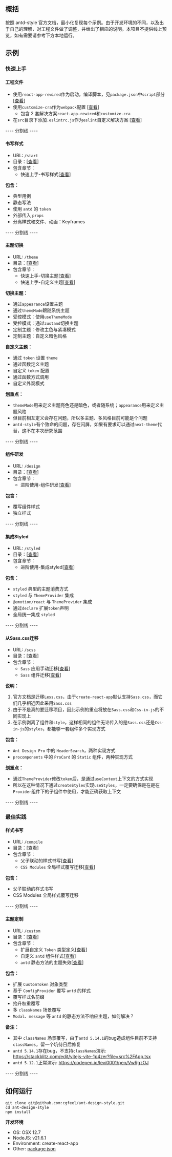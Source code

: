 ## 概括

按照 antd-style 官方文档，最小化复现每个示例。由于开发环境的不同，以及出于自己的理解，对工程文件做了调整，并给出了相应的说明。本项目不提供线上预览，如有需要请参考下方本地运行。

## 示例

### 快速上手

#### 工程文件

-   使用`react-app-rewired`作为启动，编译脚本，见`package.json`中`script`部分 [[查看](https://github.com/cgfeel/ant-design-style/blob/main/package.json)]
-   使用`customize-cra`作为`webpack`配置 [[查看](https://github.com/cgfeel/ant-design-style/blob/main/config-overrides.js)]
    -   包含 2 套解决方案`react-app-rewired`和`customize-cra`
-   在`src`目录下添加`.eslintrc.js`作为`eslint`自定义解决方案 [[查看](https://github.com/cgfeel/ant-design-style/blob/main/src/.eslintrc.js)]

---- 分割线 ----

#### 书写样式

-   URL: `/start`
-   目录：[[查看](https://github.com/cgfeel/ant-design-style/blob/main/src/page/Start.tsx)]
-   包含章节：
    -   快速上手-书写样式[[查看](https://ant-design.github.io/antd-style/zh-CN/guide/create-styles)]

**包含：**

-   典型用例
-   静态写法
-   使用 `antd` 的 `token`
-   外部传入 `props`
-   分离样式和文件、动画：Keyframes

---- 分割线 ----

#### 主题切换

-   URL: `/theme`
-   目录：[[查看](https://github.com/cgfeel/ant-design-style/blob/main/src/page/Theme.tsx)]
-   包含章节：
    -   快速上手-切换主题[[查看](https://ant-design.github.io/antd-style/zh-CN/guide/switch-theme)]
    -   快速上手-自定义主题[[查看](https://ant-design.github.io/antd-style/zh-CN/guide/custom-theme)]

**切换主题：**

-   通过`appearance`设置主题
-   通过`themeMode`跟随系统主题
-   受控模式：使用`useThemeMode`
-   受控模式：通过`zustand`切换主题
-   定制主题：修改主色与紧凑模式
-   定制主题：自定义暗色风格

**自定义主题：**

-   通过 `token` 设置 `theme`
-   通过函数定义主题
-   自定义 `token` 配置
-   通过函数方式调用
-   自定义外观模式

**划重点：**

-   `themeMode`用来定义主题亮色还是暗色，或者随系统；`appearance`用来定义主题风格
-   但目前相互定义会存在问题，所以多主题、多风格目前可能是个问题
-   `antd-style`有个致命的问题，存在闪屏，如果有要求可以通过`next-theme`代替，这不在本次研究范围

---- 分割线 ----

#### 组件研发

-   URL: `/design`
-   目录：[[查看](https://github.com/cgfeel/ant-design-style/blob/main/src/page/Design.tsx)]
-   包含章节：
    -   进阶使用-组件研发[[查看](https://ant-design.github.io/antd-style/zh-CN/guide/components-usage)]

**包含：**

-   覆写组件样式
-   独立样式

---- 分割线 ----

#### 集成Styled

-   URL: `/styled`
-   目录：[[查看](https://github.com/cgfeel/ant-design-style/blob/main/src/page/Styled.tsx)]
-   包含章节：
    -   进阶使用-集成styled[[查看](https://ant-design.github.io/antd-style/zh-CN/guide/styled)]

**包含：**

-   `styled` 典型的主题消费方式
-   `styled` 与 `ThemeProvider` 集成
-   `@emotion/react` 与 `ThemeProvider` 集成
-   通过`declare` 扩展`token`声明
-   全局统一集成 `styled`

---- 分割线 ----

#### 从Sass.css迁移

-   URL: `/scss`
-   目录：[[查看](https://github.com/cgfeel/ant-design-style/blob/main/src/page/Scss.tsx)]
-   包含章节：
    -   `Sass` 应用手动迁移[[查看](https://ant-design.github.io/antd-style/zh-CN/guide/migrate-less-application)]
    -   `Sass` 组件迁移[[查看](https://ant-design.github.io/antd-style/zh-CN/guide/migrate-less-component)]

**说明：**

1. 官方文档是迁移`Less.css`，由于`create-react-app`默认支持`Sass.css`，而它们几乎相近因此采用`Sass.css`
2. 由于不是真的要迁移项目，因此示例的重点将放在`Sass.css`和`Css-in-js`的不同实现上
3. 在示例剥离了组件和`style`，这样相同的组件无论传入的是`Sass.css`还是`Css-in-js`的`styles`，都能够一套组件多个实现方式

**包含：**

-   `Ant Design Pro` 中的 `HeaderSearch`，两种实现方式
-   `procomponents` 中的 `ProCard` 的 `Static` 组件，两种实现方式

**划重点：**

-   通过`ThemeProvider`修改`token`后，是通过`useContext`上下文的方式实现
-   所以在这种情况下通过`createStyles`实现`useStyles`，一定要确保是在是在`Provider`组件下的子组件中使用，才能正确获取上下文

---- 分割线 ----

### 最佳实践

#### 样式书写

-   URL: `/compile`
-   目录：[[查看](https://github.com/cgfeel/ant-design-style/blob/main/src/page/ComplieStyle.tsx)]
-   包含章节：
    -   父子联动的样式书写[[查看](https://ant-design.github.io/antd-style/zh-CN/best-practice/nest-element-style)]
    -   `CSS Modules` 全局样式覆写迁移[[查看](https://ant-design.github.io/antd-style/zh-CN/best-practice/mirgration-less-global-style)]

**包含：**

-   父子联动的样式书写
-   CSS Modules 全局样式覆写迁移

---- 分割线 ----

#### 主题定制

-   URL: `/custom`
-   目录：[[查看](https://github.com/cgfeel/ant-design-style/blob/main/src/page/Custom.tsx)]
-   包含章节：
    -   扩展自定义 `Token` 类型定义[[查看](https://ant-design.github.io/antd-style/zh-CN/best-practice/custom-token-types)]
    -   自定义 `antd` 组件样式[[查看](https://ant-design.github.io/antd-style/zh-CN/best-practice/antd-override)]
    -   `antd` 静态方法的主题失效[[查看](https://ant-design.github.io/antd-style/zh-CN/best-practice/static-message)]

**包含：**

-   扩展 `CustomToken` 对象类型
-   基于 `ConfigProvider` 覆写 `antd` 的样式
-   覆写样式名前缀
-   抬升权重覆写
-   多 `classNames` 场景覆写
-   `Modal`、`message` 等 `antd` 的静态方法不响应主题，如何解决？

**备注：**

-   其中 `classNames` 场景覆写，由于`antd 5.14.1`的bug造成组件目前不支持`classNames`，留一个坑待日后修复
-   `antd 5.14.1`存在bug，不支持`classNames`演示: https://stackblitz.com/edit/vitejs-vite-1p4zer?file=src%2FApp.tsx
-   `antd 5.12.1`正常演示: https://codepen.io/levi0001/pen/VwRgzOJ

---- 分割线 ----

## 如何运行

```
git clone git@github.com:cgfeel/ant-design-style.git
cd ant-design-style
npm install
```

**开发环境**

-   OS: OSX 12.7
-   NodeJS: v21.6.1
-   Environment: create-react-app
-   Other: [package.json](https://github.com/cgfeel/ant-design-style/blob/main/package.json)
